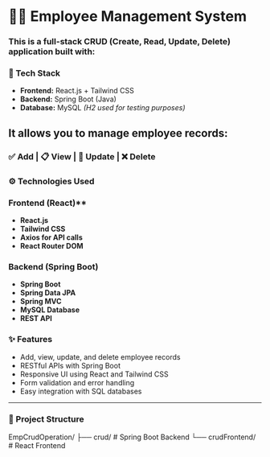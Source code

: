 # 🧑‍💼 Employee Management System
### This is a full-stack CRUD (Create, Read, Update, Delete) application built with:

### 🚀 Tech Stack
- **Frontend:** React.js + Tailwind CSS  
- **Backend:** Spring Boot (Java)  
- **Database:** MySQL *(H2 used for testing purposes)*

## It allows you to manage employee records:
### ✅ Add | 📋 View | 📝 Update | ❌ Delete
### ⚙️ Technologies Used
  ### Frontend (React)**
- **React.js**
- **Tailwind CSS**
- **Axios for API calls**
- **React Router DOM**

### Backend (Spring Boot)
- **Spring Boot**
- **Spring Data JPA**
- **Spring MVC**
- **MySQL Database**
- **REST API**
### ✨ Features

- Add, view, update, and delete employee records
- RESTful APIs with Spring Boot
- Responsive UI using React and Tailwind CSS
- Form validation and error handling
- Easy integration with SQL databases

---

### 📁 Project Structure
EmpCrudOperation/
├── crud/             # Spring Boot Backend
└── crudFrontend/     # React Frontend